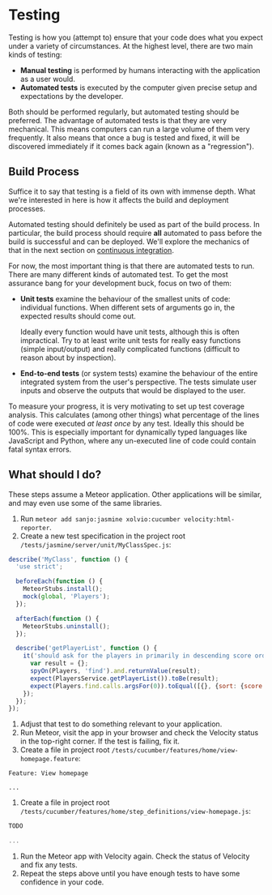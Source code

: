 # Testing

Testing is how you (attempt to) ensure that your code does what you expect under a variety of circumstances. At the highest level, there are two main kinds of testing:

* **Manual testing** is performed by humans interacting with the application as a user would.
* **Automated tests** is executed by the computer given precise setup and expectations by the developer.

Both should be performed regularly, but automated testing should be preferred. The advantage of automated tests is that they are very mechanical. This means computers can run a large volume of them very frequently. It also means that once a bug is tested and fixed, it will be discovered immediately if it comes back again (known as a "regression").


## Build Process

Suffice it to say that testing is a field of its own with immense depth. What we're interested in here is how it affects the build and deployment processes.

Automated testing should definitely be used as part of the build process. In particular, the build process should require **all** automated to pass before the build is successful and can be deployed. We'll explore the mechanics of that in the next section on [continuous integration](ci.md).

For now, the most important thing is that there are automated tests to run. There are many different kinds of automated test. To get the most assurance bang for your development buck, focus on two of them:

*  **Unit tests** examine the behaviour of the smallest units of code: individual functions. When different sets of arguments go in, the expected results should come out.

   Ideally every function would have unit tests, although this is often impractical. Try to at least write unit tests for really easy functions (simple input/output) and really complicated functions (difficult to reason about by inspection).

* **End-to-end tests** (or system tests) examine the behaviour of the entire integrated system from the user's perspective. The tests simulate user inputs and observe the outputs that would be displayed to the user.

To measure your progress, it is very motivating to set up test coverage analysis. This calculates (among other things) what percentage of the lines of code were executed *at least once* by any test. Ideally this should be 100%. This is especially important for dynamically typed languages like JavaScript and Python, where any un-executed line of code could contain fatal syntax errors.


## What should I do?

These steps assume a Meteor application. Other applications will be similar, and may even use some of the same libraries.

1. Run `meteor add sanjo:jasmine xolvio:cucumber velocity:html-reporter`.
1.  Create a new test specification in the project root `/tests/jasmine/server/unit/MyClassSpec.js`:

   ```js
   describe('MyClass', function () {
     'use strict';

     beforeEach(function () {
       MeteorStubs.install();
       mock(global, 'Players');
     });

     afterEach(function () {
       MeteorStubs.uninstall();
     });

     describe('getPlayerList', function () {
       it('should ask for the players in primarily in descending score order, then in alphabetical order and return them', function () {
         var result = {};
         spyOn(Players, 'find').and.returnValue(result);
         expect(PlayersService.getPlayerList()).toBe(result);
         expect(Players.find.calls.argsFor(0)).toEqual([{}, {sort: {score: -1, name: 1}}]);
       });
     });
   });
   ```
1. Adjust that test to do something relevant to your application.
1. Run Meteor, visit the app in your browser and check the Velocity status in the top-right corner. If the test is failing, fix it.
1.  Create a file in project root `/tests/cucumber/features/home/view-homepage.feature`:

   ```
   Feature: View homepage

   ...
   ```
1.  Create a file in project root `/tests/cucumber/features/home/step_definitions/view-homepage.js`:

   ```js
   TODO

   ...
   ```
1. Run the Meteor app with Velocity again. Check the status of Velocity and fix any tests.
1. Repeat the steps above until you have enough tests to have some confidence in your code.

